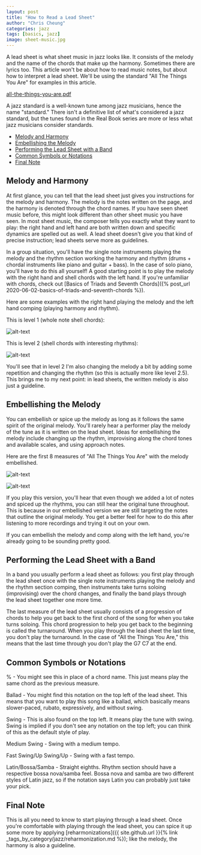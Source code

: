 ```yaml
---
layout: post
title: "How to Read a Lead Sheet"
author: "Chris Cheung"
categories: jazz
tags: [basics, jazz]
image: sheet-music.jpg
---
```


A lead sheet is what sheet music in jazz looks like. It consists of the melody and the name of the chords that make up the harmony. Sometimes there are lyrics too. This article won't be about how to read music notes, but about how to interpret a lead sheet. We'll be using the standard "All The Things You Are" for examples in this article.

<a href="{{site.github.url}}/assets/sheet-music/all-the-things-you-are.pdf" target="_blank">all-the-things-you-are.pdf</a>

A jazz standard is a well-known tune among jazz musicians, hence the name "standard." There isn't a definitive list of what's considered a jazz standard, but the tunes found in the Real Book series are more or less what jazz musicians consider standards.

- [Melody and Harmony](#melody-and-harmony)
- [Embellishing the Melody](#embellishing-the-melody)
- [Performing the Lead Sheet with a Band](#performing-the-lead-sheet-with-a-band)
- [Common Symbols or Notations](#common-symbols-or-notations)
- [Final Note](#final-note)

## Melody and Harmony

At first glance, you can tell that the lead sheet just gives you instructions for the melody and harmony. The melody is the notes written on the page, and the harmony is denoted through the chord names. If you have seen sheet music before, this might look different than other sheet music you have seen. In most sheet music, the composer tells you exactly what they want to play: the right hand and left hand are both written down and specific dynamics are spelled out as well. A lead sheet doesn't give you that kind of precise instruction; lead sheets serve more as guidelines.

In a group situation, you'll have the single note instruments playing the melody and the rhythm section working the harmony and rhythm (drums + chordal instruments like piano and guitar + bass). In the case of solo piano, you'll have to do this all yourself! A good starting point is to play the melody with the right hand and shell chords with the left hand. If you're unfamiliar with chords, check out [Basics of Triads and Seventh Chords]({% post_url 2020-06-02-basics-of-triads-and-seventh-chords %}).

Here are some examples with the right hand playing the melody and the left hand comping (playing harmony and rhythm).

This is level 1 (whole note shell chords):

![alt-text]({{site.github.url}}/assets/img/how-to-read-a-lead-sheet/comping-1.png "All The Things You Are Comping 1")

This is level 2 (shell chords with interesting rhythms):

![alt-text]({{site.github.url}}/assets/img/how-to-read-a-lead-sheet/comping-2.png "All The Things You Are Comping 2")

You'll see that in level 2 I'm also changing the melody a bit by adding some repetition and changing the rhythm (so this is actually more like level 2.5). This brings me to my next point: in lead sheets, the written melody is also just a guideline. 

## Embellishing the Melody

You can embellish or spice up the melody as long as it follows the same spirit of the original melody. You'll rarely hear a performer play the melody of the tune as it is written on the lead sheet. Ideas for embellishing the melody include changing up the rhythm, improvising along the chord tones and available scales, and using approach notes.

Here are the first 8 measures of "All The Things You Are" with the melody embellished.

![alt-text]({{site.github.url}}/assets/img/how-to-read-a-lead-sheet/embellish-melody-1.png "All The Things You Are Embellished Melody")

![alt-text]({{site.github.url}}/assets/img/how-to-read-a-lead-sheet/embellish-melody-2.png "All The Things You Are Embellished Melody")

If you play this version, you'll hear that even though we added a lot of notes and spiced up the rhythms, you can still hear the original tune throughout. This is because in our embellished version we are still targeting the notes that outline the original melody. You get a better feel for how to do this after listening to more recordings and trying it out on your own.

If you can embellish the melody and comp along with the left hand, you're already going to be sounding pretty good.

## Performing the Lead Sheet with a Band

In a band you usually perform a lead sheet as follows: you first play through the lead sheet once with the single note instruments playing the melody and the rhythm section comping, then instruments take turns soloing (improvising) over the chord changes, and finally the band plays through the lead sheet together one more time.

The last measure of the lead sheet usually consists of a progression of chords to help you get back to the first chord of the song for when you take turns soloing. This chord progression to help you get back to the beginning is called the turnaround. When you play through the lead sheet the last time, you don't play the turnaround. In the case of "All the Things You Are," this means that the last time through you don't play the G7 C7 at the end.

## Common Symbols or Notations

% - You might see this in place of a chord name. This just means play the same chord as the previous measure.

Ballad - You might find this notation on the top left of the lead sheet. This means that you want to play this song like a ballad, which basically means slower-paced, rubato, expressively, and without swing.

Swing - This is also found on the top left. It means play the tune with swing. Swing is implied if you don't see any notation on the top left; you can think of this as the default style of play.

Medium Swing - Swing with a medium tempo.

Fast Swing/Up Swing/Up - Swing with a fast tempo.

Latin/Bossa/Samba - Straight eighths. Rhythm section should have a respective bossa nova/samba feel. Bossa nova and samba are two different styles of Latin jazz, so if the notation says Latin you can probably just take your pick.

## Final Note

This is all you need to know to start playing through a lead sheet. Once you're comfortable with playing through the lead sheet, you can spice it up some more by applying [reharmonizations]({{ site.github.url }}{% link _tags_by_category/jazz/reharmonization.md %}); like the melody, the harmony is also a guideline.